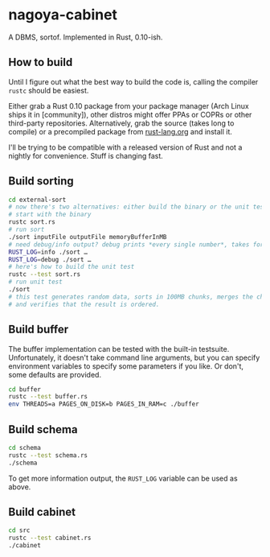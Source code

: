 nagoya-cabinet
==============

A DBMS, sortof. Implemented in Rust, 0.10-ish.

How to build
------------

Until I figure out what the best way to build the code is, calling the compiler
`rustc` should be easiest.

Either grab a Rust 0.10 package from your package manager (Arch Linux ships it
in [community]), other distros might offer PPAs or COPRs or other third-party
repositories. Alternatively, grab the source (takes long to compile) or a
precompiled package from [rust-lang.org](http://www.rust-lang.org/) and install
it.

I'll be trying to be compatible with a released version of Rust and not a
nightly for convenience. Stuff is changing fast.

Build sorting
-------------

```sh
cd external-sort
# now there's two alternatives: either build the binary or the unit test
# start with the binary
rustc sort.rs
# run sort
./sort inputFile outputFile memoryBufferInMB
# need debug/info output? debug prints *every single number*, takes forever
RUST_LOG=info ./sort …
RUST_LOG=debug ./sort …
# here's how to build the unit test
rustc --test sort.rs
# run unit test
./sort
# this test generates random data, sorts in 100MB chunks, merges the chunks
# and verifies that the result is ordered.
```

Build buffer
------------

The buffer implementation can be tested with the built-in testsuite.
Unfortunately, it doesn't take command line arguments, but you can specify
environment variables to specify some parameters if you like. Or don't, some
defaults are provided.

```sh
cd buffer
rustc --test buffer.rs
env THREADS=a PAGES_ON_DISK=b PAGES_IN_RAM=c ./buffer
```

Build schema
------------

```sh
cd schema
rustc --test schema.rs
./schema
```

To get more information output, the `RUST_LOG` variable can be used as above.


Build cabinet
-------------

```sh
cd src
rustc --test cabinet.rs
./cabinet
```
